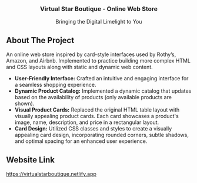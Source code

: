 <div align="center">
  <h3 align="center">Virtual Star Boutique - Online Web Store</h3>
  <p align="center">
    Bringing the Digital Limelight to You
  </p>
</div>

<!-- ABOUT THE PROJECT -->
## About The Project

An online web store inspired by card-style interfaces used by Rothy’s, Amazon, and Airbnb. Implemented to practice building more complex HTML and CSS layouts along with static and dynamic web content.

- **User-Friendly Interface:** Crafted an intuitive and engaging interface for a seamless shopping experience.
- **Dynamic Product Catalog:** Implemented a dynamic catalog that updates based on the availability of products (only available products are shown).
- **Visual Product Cards:** Replaced the original HTML table layout with visually appealing product cards. Each card showcases a product's image, name, description, and price in a rectangular layout.
- **Card Design:** Utilized CSS classes and styles to create a visually appealing card design, incorporating rounded corners, subtle shadows, and optimal spacing for an enhanced user experience.

## Website Link
https://virtualstarboutique.netlify.app
